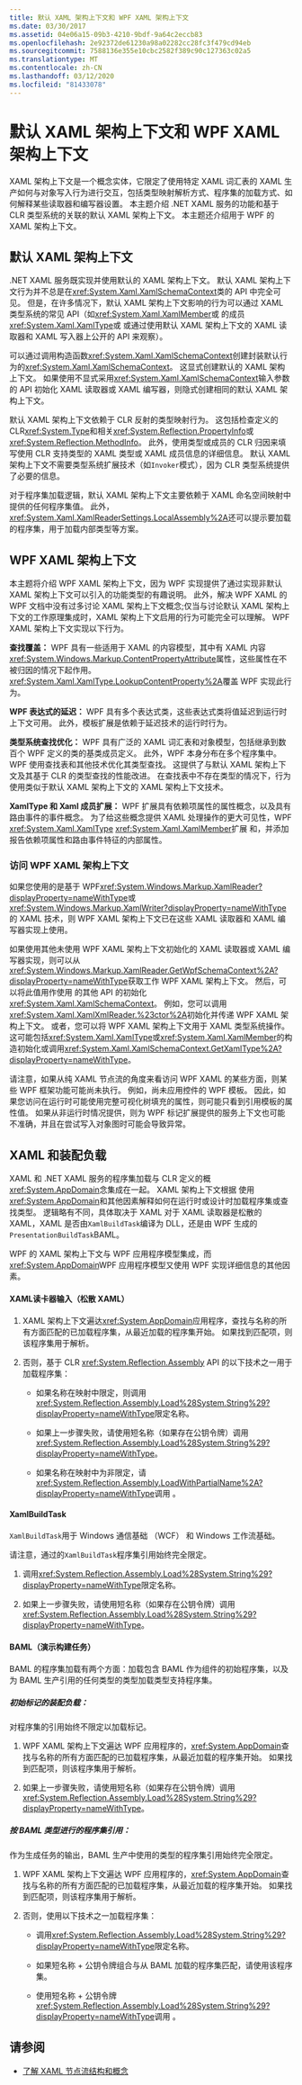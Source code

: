```yaml
---
title: 默认 XAML 架构上下文和 WPF XAML 架构上下文
ms.date: 03/30/2017
ms.assetid: 04e06a15-09b3-4210-9bdf-9a64c2eccb83
ms.openlocfilehash: 2e92372de61230a98a02282cc28fc3f479cd94eb
ms.sourcegitcommit: 7588136e355e10cbc2582f389c90c127363c02a5
ms.translationtype: MT
ms.contentlocale: zh-CN
ms.lasthandoff: 03/12/2020
ms.locfileid: "81433078"
---
```

# <a name="default-xaml-schema-context-and-wpf-xaml-schema-context"></a>默认 XAML 架构上下文和 WPF XAML 架构上下文
XAML 架构上下文是一个概念实体，它限定了使用特定 XAML 词汇表的 XAML 生产如何与对象写入行为进行交互，包括类型映射解析方式、程序集的加载方式、如何解释某些读取器和编写器设置。 本主题介绍 .NET XAML 服务的功能和基于 CLR 类型系统的关联的默认 XAML 架构上下文。 本主题还介绍用于 WPF 的 XAML 架构上下文。

## <a name="default-xaml-schema-context"></a>默认 XAML 架构上下文

.NET XAML 服务既实现并使用默认的 XAML 架构上下文。 默认 XAML 架构上下文行为并不总是在<xref:System.Xaml.XamlSchemaContext>类的 API 中完全可见。 但是，在许多情况下，默认 XAML 架构上下文影响的行为可以通过 XAML 类型系统的常见 API（如<xref:System.Xaml.XamlMember>或 的成员<xref:System.Xaml.XamlType>或 或通过使用默认 XAML 架构上下文的 XAML 读取器和 XAML 写入器上公开的 API 来观察）。

可以通过调用构造函数<xref:System.Xaml.XamlSchemaContext>创建封装默认行为的<xref:System.Xaml.XamlSchemaContext>。 这显式创建默认的 XAML 架构上下文。 如果使用不显式采用<xref:System.Xaml.XamlSchemaContext>输入参数的 API 初始化 XAML 读取器或 XAML 编写器，则隐式创建相同的默认 XAML 架构上下文。

默认 XAML 架构上下文依赖于 CLR 反射的类型映射行为。 这包括检查定义的 CLR<xref:System.Type>和相关<xref:System.Reflection.PropertyInfo>或<xref:System.Reflection.MethodInfo>。 此外，使用类型或成员的 CLR 归因来填写使用 CLR 支持类型的 XAML 类型或 XAML 成员信息的详细信息。 默认 XAML 架构上下文不需要类型系统扩展技术（如`Invoker`模式），因为 CLR 类型系统提供了必要的信息。

对于程序集加载逻辑，默认 XAML 架构上下文主要依赖于 XAML 命名空间映射中提供的任何程序集值。 此外，<xref:System.Xaml.XamlReaderSettings.LocalAssembly%2A>还可以提示要加载的程序集，用于加载内部类型等方案。

## <a name="wpf-xaml-schema-context"></a>WPF XAML 架构上下文

本主题将介绍 WPF XAML 架构上下文，因为 WPF 实现提供了通过实现非默认 XAML 架构上下文可以引入的功能类型的有趣说明。 此外，解决 WPF XAML 的 WPF 文档中没有过多讨论 XAML 架构上下文概念;仅当与讨论默认 XAML 架构上下文的工作原理集成时，XAML 架构上下文启用的行为可能完全可以理解。 WPF XAML 架构上下文实现以下行为。

**查找覆盖：** WPF 具有一些适用于 XAML 的内容模型，其中有 XAML 内容<xref:System.Windows.Markup.ContentPropertyAttribute>属性，这些属性在不被归因的情况下起作用。 <xref:System.Xaml.XamlType.LookupContentProperty%2A>覆盖 WPF 实现此行为。

**WPF 表达式的延迟：** WPF 具有多个表达式类，这些表达式类将值延迟到运行时上下文可用。 此外，模板扩展是依赖于延迟技术的运行时行为。

**类型系统查找优化：** WPF 具有广泛的 XAML 词汇表和对象模型，包括继承到数百个 WPF 定义的类的基类成员定义。 此外，WPF 本身分布在多个程序集中。 WPF 使用查找表和其他技术优化其类型查找。 这提供了与默认 XAML 架构上下文及其基于 CLR 的类型查找的性能改进。 在查找表中不存在类型的情况下，行为使用类似于默认 XAML 架构上下文的 XAML 架构上下文技术。

**XamlType 和 Xaml 成员扩展：** WPF 扩展具有依赖项属性的属性概念，以及具有路由事件的事件概念。 为了给这些概念提供 XAML 处理操作的更大可见性，WPF <xref:System.Xaml.XamlType> <xref:System.Xaml.XamlMember>扩展 和，并添加报告依赖项属性和路由事件特征的内部属性。

### <a name="accessing-the-wpf-xaml-schema-context"></a>访问 WPF XAML 架构上下文

如果您使用的是基于 WPF<xref:System.Windows.Markup.XamlReader?displayProperty=nameWithType>或<xref:System.Windows.Markup.XamlWriter?displayProperty=nameWithType>的 XAML 技术，则 WPF XAML 架构上下文已在这些 XAML 读取器和 XAML 编写器实现上使用。

如果使用其他未使用 WPF XAML 架构上下文初始化的 XAML 读取器或 XAML 编写器实现，则可以从<xref:System.Windows.Markup.XamlReader.GetWpfSchemaContext%2A?displayProperty=nameWithType>获取工作 WPF XAML 架构上下文。 然后，可以将此值用作使用 的其他 API 的初始化<xref:System.Xaml.XamlSchemaContext>。 例如，您可以调用<xref:System.Xaml.XamlXmlReader.%23ctor%2A>初始化并传递 WPF XAML 架构上下文。 或者，您可以将 WPF XAML 架构上下文用于 XAML 类型系统操作。 这可能包括<xref:System.Xaml.XamlType>或<xref:System.Xaml.XamlMember>的构造初始化或调用<xref:System.Xaml.XamlSchemaContext.GetXamlType%2A?displayProperty=nameWithType>。

请注意，如果从纯 XAML 节点流的角度来看访问 WPF XAML 的某些方面，则某些 WPF 框架功能可能尚未执行。 例如，尚未应用控件的 WPF 模板。 因此，如果您访问在运行时可能使用完整可视化树填充的属性，则可能只看到引用模板的属性值。 如果从非运行时情况提供，则为 WPF 标记扩展提供的服务上下文也可能不准确，并且在尝试写入对象图时可能会导致异常。

## <a name="xaml-and-assembly-loading"></a>XAML 和装配负载

XAML 和 .NET XAML 服务的程序集加载与 CLR 定义的概<xref:System.AppDomain>念集成在一起。 XAML 架构上下文根据 使用<xref:System.AppDomain>和其他因素解释如何在运行时或设计时加载程序集或查找类型。 逻辑略有不同，具体取决于 XAML 对于 XAML 读取器是松散的 XAML，XAML 是否由`XamlBuildTask`编译为 DLL，还是由 WPF 生成的`PresentationBuildTask`BAML。

WPF 的 XAML 架构上下文与 WPF 应用程序模型集成，而<xref:System.AppDomain>WPF 应用程序模型又使用 WPF 实现详细信息的其他因素。

#### <a name="xaml-reader-input-loose-xaml"></a>XAML读卡器输入（松散 XAML）

01. XAML 架构上下文遍达<xref:System.AppDomain>应用程序，查找与名称的所有方面匹配的已加载程序集，从最近加载的程序集开始。 如果找到匹配项，则该程序集用于解析。

02. 否则，基于 CLR <xref:System.Reflection.Assembly> API 的以下技术之一用于加载程序集：

    - 如果名称在映射中限定，则调用<xref:System.Reflection.Assembly.Load%28System.String%29?displayProperty=nameWithType>限定名称。

    - 如果上一步骤失败，请使用短名称（如果存在公钥令牌）调用<xref:System.Reflection.Assembly.Load%28System.String%29?displayProperty=nameWithType>。

    - 如果名称在映射中为非限定，请<xref:System.Reflection.Assembly.LoadWithPartialName%2A?displayProperty=nameWithType>调用 。

#### <a name="xamlbuildtask"></a>XamlBuildTask

`XamlBuildTask`用于 Windows 通信基础 （WCF） 和 Windows 工作流基础。

请注意，通过的`XamlBuildTask`程序集引用始终完全限定。

1. 调用<xref:System.Reflection.Assembly.Load%28System.String%29?displayProperty=nameWithType>限定名称。

2. 如果上一步骤失败，请使用短名称（如果存在公钥令牌）调用<xref:System.Reflection.Assembly.Load%28System.String%29?displayProperty=nameWithType>。

#### <a name="baml-presentationbuildtask"></a>BAML（演示构建任务）

BAML 的程序集加载有两个方面：加载包含 BAML 作为组件的初始程序集，以及为 BAML 生产引用的任何类型的类型加载类型支持程序集。

##### <a name="assembly-load-for-initial-markup"></a>初始标记的装配负载：

对程序集的引用始终不限定以加载标记。

1. WPF XAML 架构上下文遍达 WPF 应用程序的，<xref:System.AppDomain>查找与名称的所有方面匹配的已加载程序集，从最近加载的程序集开始。 如果找到匹配项，则该程序集用于解析。

2. 如果上一步骤失败，请使用短名称（如果存在公钥令牌）调用<xref:System.Reflection.Assembly.Load%28System.String%29?displayProperty=nameWithType>。

##### <a name="assembly-references-by-baml-types"></a>按 BAML 类型进行的程序集引用：

作为生成任务的输出，BAML 生产中使用的类型的程序集引用始终完全限定。

01. WPF XAML 架构上下文遍达 WPF 应用程序的，<xref:System.AppDomain>查找与名称的所有方面匹配的已加载程序集，从最近加载的程序集开始。 如果找到匹配项，则该程序集用于解析。

02. 否则，使用以下技术之一加载程序集：

    - 调用<xref:System.Reflection.Assembly.Load%28System.String%29?displayProperty=nameWithType>限定名称。
  
    - 如果短名称 + 公钥令牌组合与从 BAML 加载的程序集匹配，请使用该程序集。

    - 使用短名称 + 公钥令牌<xref:System.Reflection.Assembly.Load%28System.String%29?displayProperty=nameWithType>调用 。

## <a name="see-also"></a>请参阅

- [了解 XAML 节点流结构和概念](understanding-xaml-node-stream-structures-and-concepts.md)
